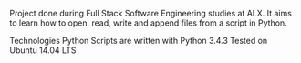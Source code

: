 Project done during Full Stack Software Engineering studies at ALX. It aims to learn how to open, read, write and append files from a script in Python.

Technologies
Python Scripts are written with Python 3.4.3
Tested on Ubuntu 14.04 LTS
